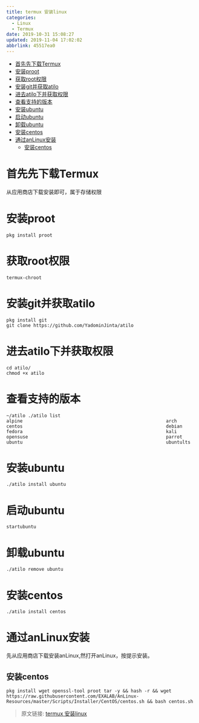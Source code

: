 ```yaml
---
title: termux 安装linux
categories: 
  - Linux
  - Termux
date: 2019-10-31 15:08:27
updated: 2019-11-04 17:02:02
abbrlink: 45517ea0
---
```

- [首先先下载Termux](/blog/45517ea0/#首先先下载Termux)
- [安装proot](/blog/45517ea0/#安装proot)
- [获取root权限](/blog/45517ea0/#获取root权限)
- [安装git并获取atilo](/blog/45517ea0/#安装git并获取atilo)
- [进去atilo下并获取权限](/blog/45517ea0/#进去atilo下并获取权限)
- [查看支持的版本](/blog/45517ea0/#查看支持的版本)
- [安装ubuntu](/blog/45517ea0/#安装ubuntu)
- [启动ubuntu](/blog/45517ea0/#启动ubuntu)
- [卸载ubuntu](/blog/45517ea0/#卸载ubuntu)
- [安装centos](/blog/45517ea0/#安装centos)
- [通过anLinux安装](/blog/45517ea0/#通过anLinux安装)
    - [安装centos](/blog/45517ea0/#安装centos)

<!--more-->
<script src="https://cdn.bootcss.com/jquery/3.4.0/jquery.slim.min.js"></script>
<script>$(document).ready(function () {$(".post-body > ul:nth-child(1)").hide();});</script>

<!--end-->
# 首先先下载Termux

从应用商店下载安装即可，属于存储权限
# 安装proot
```shell
pkg install proot
```
# 获取root权限
```shell
termux-chroot
```
# 安装git并获取atilo
```shell
pkg install git
git clone https://github.com/YadominJinta/atilo
```
# 进去atilo下并获取权限
```shell
cd atilo/
chmod +x atilo
```
# 查看支持的版本
```shell
~/atilo ./atilo list  
alpine                                                     arch                                                       centos                                                     debian                                                     fedora                                                     kali                                                       opensuse                                                   parrot                                                     ubuntu                                                     ubuntults
```

# 安装ubuntu
```shell
./atilo install ubuntu
```
# 启动ubuntu
```shell
startubuntu
```
# 卸载ubuntu
```shell
./atilo remove ubuntu
```
# 安装centos
```shell
./atilo install centos
```
# 通过anLinux安装
先从应用商店下载安装anLinux,然打开anLinux，按提示安装。
## 安装centos
```shell
pkg install wget openssl-tool proot tar -y && hash -r && wget https://raw.githubusercontent.com/EXALAB/AnLinux-Resources/master/Scripts/Installer/CentOS/centos.sh && bash centos.sh
```

>原文链接: [termux 安装linux](https://lanlan2017.github.io/blog/45517ea0/)
